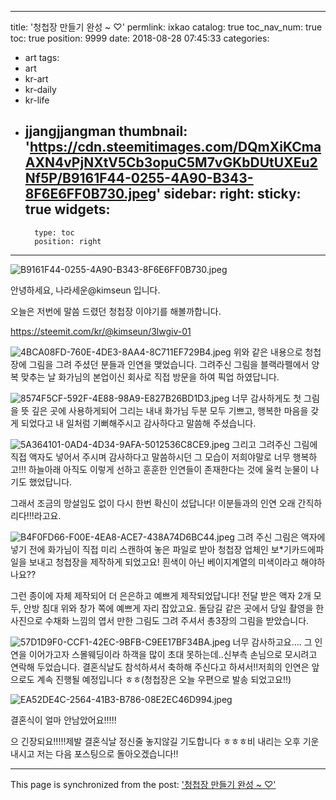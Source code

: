 
---
title: '청첩장 만들기 완성 ~ ♡'
permlink: ixkao
catalog: true
toc_nav_num: true
toc: true
position: 9999
date: 2018-08-28 07:45:33
categories:
- art
tags:
- art
- kr-art
- kr-daily
- kr-life
- jjangjjangman
thumbnail: 'https://cdn.steemitimages.com/DQmXiKCmaAXN4vPjNXtV5Cb3opuC5M7vGKbDUtUXEu2Nf5P/B9161F44-0255-4A90-B343-8F6E6FF0B730.jpeg'
sidebar:
    right:
        sticky: true
widgets:
    -
        type: toc
        position: right
---


![B9161F44-0255-4A90-B343-8F6E6FF0B730.jpeg](https://cdn.steemitimages.com/DQmXiKCmaAXN4vPjNXtV5Cb3opuC5M7vGKbDUtUXEu2Nf5P/B9161F44-0255-4A90-B343-8F6E6FF0B730.jpeg)

안녕하세요, 나라세운@kimseun 입니다.

오늘은 저번에 말씀 드렸던 청첩장 이야기를 해볼까합니다. 

https://steemit.com/kr/@kimseun/3lwgiv-01

![4BCA08FD-760E-4DE3-8AA4-8C711EF729B4.jpeg](https://cdn.steemitimages.com/DQmSNk7YUpcHQ15E98qGyisSaf4u9kwJSNqyftY7FbYirQW/4BCA08FD-760E-4DE3-8AA4-8C711EF729B4.jpeg)
위와 같은 내용으로 청첩장에 그림을 그려 주셨던 분들과 인연을 맺었습니다. 그려주신 그림을 블랙라펠에서 양복 맞추는 날 화가님의 본업이신 회사로 직접 방문을 하여 픽업 하였답니다.

![8574F5CF-592F-4E88-98A9-E827B26BD1D3.jpeg](https://cdn.steemitimages.com/DQmWUPS3wGHibERTBtntd6ZBppNpwitbiYqkdiBuKP2N2fv/8574F5CF-592F-4E88-98A9-E827B26BD1D3.jpeg)
너무 감사하게도 첫 그림을 뜻 깊은 곳에 사용하게되어 그리는 내내 화가님 두분 모두 기쁘고, 행복한 마음을 갖게 되었다고 내 일처럼 기뻐해주시고 감사하다고 말씀해 주셨습니다.

![5A364101-0AD4-4D34-9AFA-5012536C8CE9.jpeg](https://cdn.steemitimages.com/DQmXiKCmaAXN4vPjNXtV5Cb3opuC5M7vGKbDUtUXEu2Nf5P/5A364101-0AD4-4D34-9AFA-5012536C8CE9.jpeg)
그리고 그려주신 그림에 직접 액자도 넣어서 주시며 감사하다고 말씀하시던 그 모습이 저희야말로 너무 행복하고!!! 하늘아래 아직도 이렇게 선하고 훈훈한 인연들이 존재한다는 것에 울컥 눈물이 나기도 했었답니다.


그래서 조금의 망설임도 없이 다시 한번 확신이 섰답니다! 이분들과의 인연 오래 간직하리다!!!라고요.


![B4F0FD66-F00E-4EA8-ACE7-438A74D6BC44.jpeg](https://cdn.steemitimages.com/DQmP3PbGHe1Ud8BYgTPoTvLSrd4KDVX832NVugXmsePmjxn/B4F0FD66-F00E-4EA8-ACE7-438A74D6BC44.jpeg)
그려 주신 그림은 액자에 넣기 전에 화가님이 직접 미리 스캔하여 놓은 파일로 받아 청첩장 업체인 보*기카드에파일을 보내고 청첩장을 제작하게 되었고요! 흰색이 아닌 베이지계열의 미색이라고 해야하나요?? 

그런 종이에 자체 제작되어 더 은은하고 예쁘게 제작되었답니다! 전달 받은 액자 2개 모두, 안방 침대 위와 창가 쪽에 예쁘게 자리 잡았고요. 돌담길 같은 곳에서 당일 촬영을 한 사진으로 수채화 느낌의 엽서 만한 그림도 그려 주셔서 총3장의 그림을 받았습니다.


![57D1D9F0-CCF1-42EC-9BFB-C9EE17BF34BA.jpeg](https://cdn.steemitimages.com/DQmbJYUGMCortfEA2m1KDEfjkdXDFyQTTckRST7yMZupnJv/57D1D9F0-CCF1-42EC-9BFB-C9EE17BF34BA.jpeg)
너무 감사하고요.... 그 인연을 이어가고자 스몰웨딩이라 하객을 많이 초대 못하는데..신부측  손님으로 모시려고 연락해 두었습니다. 결혼식날도 참석하셔서 축하해 주신다고 하셔서!!저희의 인연은 앞으로도 계속 진행될 예정입니다 ㅎㅎ(청첩장은 오늘 우편으로 발송 되었고요!!)



![EA52DE4C-2564-41B3-B786-08E2EC46D994.jpeg](https://cdn.steemitimages.com/DQmZLhESt2h2bsV9SNG2EHPrLysqrrVP8XrJ9JzE2a52Tav/EA52DE4C-2564-41B3-B786-08E2EC46D994.jpeg)


결혼식이 얼마 안남았어요!!!!!


으 긴장되요!!!!!제발 결혼식날 정신줄 놓지않길 기도합니다 ㅎㅎㅎ비 내리는 오후 기운내시고 저는 다음 포스팅으로 돌아오겠습니다!!

- - -

This page is synchronized from the post: ['청첩장 만들기 완성 ~ ♡'](https://steemit.com/@kimseun/ixkao)
